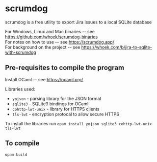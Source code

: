 # scrumdog

scrumdog is a free utility to export Jira Issues to a local SQLite database

For Windows, Linux and Mac binaries -- see <https://github.com/whoek/scrumdog-binaries>    
For notes on how to use -- see <https://scrumdog.app/>   
For background on the project -- see <https://whoek.com/b/jira-to-sqlite-with-scrumdog>

## Pre-requisites to compile the program

Install OCaml -- see <https://ocaml.org/>

Libraries used:
- `yojson` - parsing library for the JSON format 
- `sqlite3` - SQLite3 bindings for OCaml 
- `cohttp-lwt-unix` - library for HTTPS clients 
- `tls-lwt` - encryption protocal to allow secure HTTPS

To install the libraries run `opam install yojson sqlite3 cohttp-lwt-unix tls-lwt`


## To compile

`opam build`

